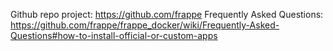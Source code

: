Github repo project: https://github.com/frappe
Frequently Asked Questions: https://github.com/frappe/frappe_docker/wiki/Frequently-Asked-Questions#how-to-install-official-or-custom-apps
